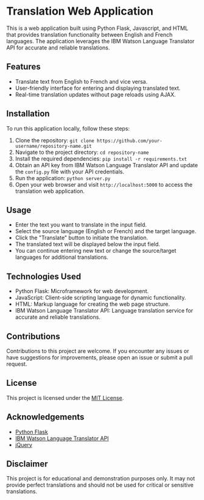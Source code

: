 # Translation Web Application

This is a web application built using Python Flask, Javascript, and HTML that provides translation functionality between English and French languages. The application leverages the IBM Watson Language Translator API for accurate and reliable translations.

## Features

- Translate text from English to French and vice versa.
- User-friendly interface for entering and displaying translated text.
- Real-time translation updates without page reloads using AJAX.

## Installation

To run this application locally, follow these steps:

1. Clone the repository: `git clone https://github.com/your-username/repository-name.git`
2. Navigate to the project directory: `cd repository-name`
3. Install the required dependencies: `pip install -r requirements.txt`
4. Obtain an API key from IBM Watson Language Translator API and update the `config.py` file with your API credentials.
5. Run the application: `python server.py`
6. Open your web browser and visit `http://localhost:5000` to access the translation web application.

## Usage

- Enter the text you want to translate in the input field.
- Select the source language (English or French) and the target language.
- Click the "Translate" button to initiate the translation.
- The translated text will be displayed below the input field.
- You can continue entering new text or change the source/target languages for additional translations.

## Technologies Used

- Python Flask: Microframework for web development.
- JavaScript: Client-side scripting language for dynamic functionality.
- HTML: Markup language for creating the web page structure.
- IBM Watson Language Translator API: Language translation service for accurate and reliable translations.

## Contributions

Contributions to this project are welcome. If you encounter any issues or have suggestions for improvements, please open an issue or submit a pull request.

## License

This project is licensed under the [MIT License](LICENSE).

## Acknowledgements

- [Python Flask](https://flask.palletsprojects.com/)
- [IBM Watson Language Translator API](https://cloud.ibm.com/apidocs/language-translator)
- [jQuery](https://jquery.com/)

## Disclaimer

This project is for educational and demonstration purposes only. It may not provide perfect translations and should not be used for critical or sensitive translations.
